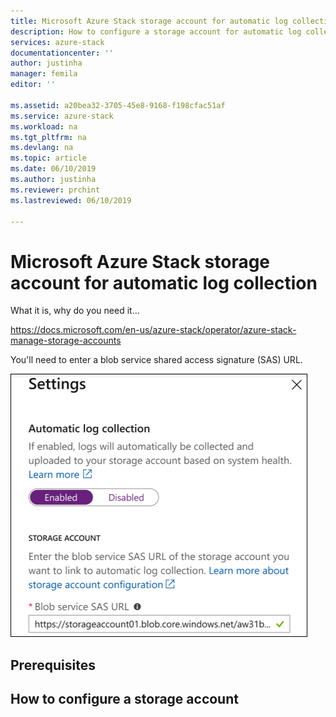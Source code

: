 ```yaml
---
title: Microsoft Azure Stack storage account for automatic log collection | Microsoft Docs
description: How to configure a storage account for automatic log collection in Azure Stack Help + Support.
services: azure-stack
documentationcenter: ''
author: justinha
manager: femila
editor: ''

ms.assetid: a20bea32-3705-45e8-9168-f198cfac51af
ms.service: azure-stack
ms.workload: na
ms.tgt_pltfrm: na
ms.devlang: na
ms.topic: article
ms.date: 06/10/2019
ms.author: justinha
ms.reviewer: prchint
ms.lastreviewed: 06/10/2019

---
```

# Microsoft Azure Stack storage account for automatic log collection

What it is, why do you need it...

https://docs.microsoft.com/en-us/azure-stack/operator/azure-stack-manage-storage-accounts 

You'll need to enter a blob service shared access signature (SAS) URL. 

![Automatic log collection](media/azure-stack-automatic-log-collection/azure-stack-enable-automatic-log-collection.png)

## Prerequisites

<!--- any permissions, subscription requirements, or anything similar?--->

## How to configure a storage account